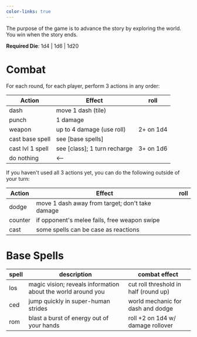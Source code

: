 ```yaml
---
color-links: true
---
```


<!-- Links: [Weapons](Weapons.md) | [Dragon Class](Classes/Dragon.md) | [Griffin Class](Classes/Griffin.md) | [Hydra Class](Classes/Hydra.md) -->

The purpose of the game is to advance the story by exploring the world. You win when the story ends.

**Required Die**: 1d4 | 1d6 | 1d20

# Combat

For each round, for each player, perform 3 actions in any order:

| Action           | Effect                       | roll      |
| -                | -                            | -         |
| dash             | move 1 dash (tile)           |           |
| punch            | 1 damage                     |           |
| weapon           | up to 4 damage (use roll)    | 2+ on 1d4 |
| cast base spell  | see [base spells]            |           |
| cast lvl 1 spell | see [class]; 1 turn recharge | 3+ on 1d6 |
| do nothing       | <--                          |           |

<!-- | cast spell 2    | see [class]; 3 turn recharge | 3+ on 1d6   | -->
<!-- | cast special    | see [class]; 1 day recharge  | 6+ on 1d20  | -->
<!-- | cast ultimate   | 1 per campaign             | always land | -->

If you haven't used all 3 actions yet, you can do the following outside of your turn:

| Action  | Effect                                          | roll |
| -       | -                                               | -    |
| dodge   | move 1 dash away from target; don't take damage |      |
| counter | if opponent's melee fails, free weapon swipe    |      |
| cast    | some spells can be case as reactions            |      |

# Base Spells

| spell | description                                                  | combat effect                         |
| -     | -                                                            | -                                     |
| los   | magic vision; reveals information about the world around you | cut roll threshold in half (round up) |
| ced   | jump quickly in super-human strides                          | world mechanic for dash and dodge     |
| rom   | blast a burst of energy out of your hands                    | roll +2 on 1d4 w/ damage rollover     |





